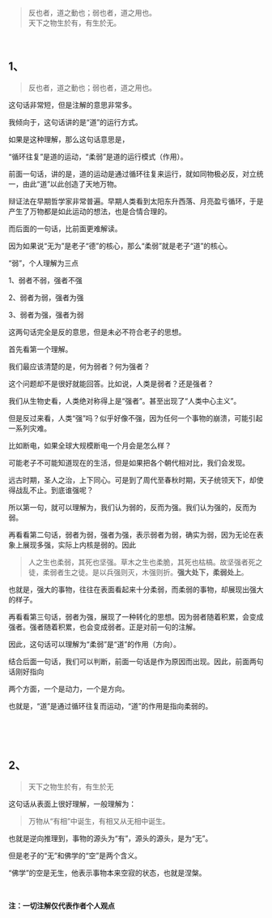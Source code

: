 <blockquote data-pid="vECDZ7x2">反也者，道之動也；弱也者，道之用也。<br>天下之物生於有，有生於无。</blockquote><p><br></p><h2>1、</h2><blockquote data-pid="gmRdnYWU">反也者，道之動也；弱也者，道之用也。</blockquote><p data-pid="El0EDfw5">这句话非常短，但是注解的意思非常多。</p><p data-pid="qw-6pUih">我倾向于，这句话讲的是“道”的运行方式。</p><p data-pid="RjxcJHFn">如果是这种理解，那么这句话意思是，</p><p data-pid="ns8yH1UQ">“循环往复”是道的运动，“柔弱”是道的运行模式（作用）。</p><p data-pid="17OcyufZ">前面一句话，讲的是，道的运动是通过循环往复来运行，就如同物极必反，对立统一，由此“道”以此创造了天地万物。</p><p data-pid="g6Jnlnox">辩证法在早期哲学家非常普遍。早期人类看到太阳东升西落、月亮盈亏循环，于是产生了万物都是如此运动的想法，也是合情合理的。</p><p data-pid="IboniehE">而后面的一句话，比前面更难解读。</p><p data-pid="IWuOz9Xf">因为如果说“无为”是老子“德”的核心，那么“柔弱”就是老子“道”的核心。</p><p data-pid="Lys5hl4k">“弱”，个人理解为三点</p><p data-pid="3FSzKW1t">1、弱者不弱，强者不强</p><p data-pid="ypyF4ITN">2、弱者为弱，强者为强</p><p data-pid="jVolITNH">3、弱者为强，强者为弱</p><p data-pid="NkauMS28">这两句话完全是反的意思，但是未必不符合老子的思想。</p><p data-pid="TPzqhgQw">首先看第一个理解。</p><p data-pid="rma3SZiK">我们最应该清楚的是，何为弱者？何为强者？</p><p data-pid="_nq0bep6">这个问题却不是很好就能回答。比如说，人类是弱者？还是强者？</p><p data-pid="nkvvE7SH">我们从生物史看，人类绝对称得上是“强者”。甚至出现了“人类中心主义”。</p><p data-pid="2LyPENjV">但是反过来看，人类“强”吗？似乎好像不强，因为任何一个事物的崩溃，可能引起一系列灾难。</p><p data-pid="yg4Zy-Rz">比如断电，如果全球大规模断电一个月会是怎么样？</p><p data-pid="4gN4bqwI">可能老子不可能知道现在的生活，但是如果把各个朝代相对比，我们会发现。</p><p data-pid="nhyXiVAQ">远古时期，圣人之治，上下同心。可是到了周代至春秋时期，天子统领天下，却使得战乱不止。到底谁强呢？</p><p data-pid="IOrScrEN">所以第一句，就可以理解为，我们认为弱的，反而为强。我们认为强的，反而为弱。</p><p data-pid="Y-l_6jGV">再看看第二句话，弱者为弱，强者为强，表示弱者为弱，确实为弱，因为无论在表象上展现多强，实际上内核是弱的。因此</p><blockquote data-pid="AJ5EsQuH">人之生也柔弱，其死也坚强。草木之生也柔脆，其死也枯槁。故坚强者死之徒，柔弱者生之徒。是以兵强则灭，木强则折。<b>强大处下，柔弱处上</b>。</blockquote><p data-pid="aRpmG6V1">也就是，强大的事物，往往在表面看起来十分柔弱，而柔弱的事物，却展现出强大的样子。</p><p data-pid="cV4iZexc">再看看第三句话，弱者为强，展现了一种转化的思想。因为弱者随着积累，会变成强者。强者随着积累，也会变成弱者。正是对前一句的注解。</p><p data-pid="Cr-8rM_Y">因此，这句话可以理解为“柔弱”是“道”的作用（方向）。</p><p data-pid="0Ia2zKko">结合后面一句话，我们可以判断，前面一句话是作为原因而出现。因此，前面两句话刚好指向</p><p data-pid="G9msdCjt">两个方面，一个是动力，一个是方向。</p><p data-pid="hZ-zx1wf">也就是，“道”是通过循环往复而运动，“道”的作用是指向柔弱的。</p><p><br></p><p><br></p><h2>2、</h2><blockquote data-pid="wGCUl_Dv">天下之物生於有，有生於无</blockquote><p data-pid="W6wofyUM">这句话从表面上很好理解，一般理解为：</p><blockquote data-pid="iNfLE1eS">万物从“有相”中诞生，有相又从无相中诞生。</blockquote><p data-pid="jS_Op1Rf">也就是逆向推理到，事物的源头为“有”，源头的源头，是为“无”。</p><p data-pid="CxdCaVuR">但是老子的“无”和佛学的“空”是两个含义。</p><p data-pid="iJUuaelE">“佛学”的空是无生，他表示事物本来空寂的状态，也就是涅槃。</p><p><br></p><p data-pid="saxzxa6A"><b>注：一切注解仅代表作者个人观点</b></p><p></p>